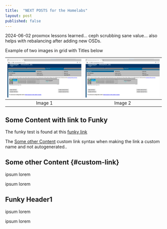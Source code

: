 ```yaml
---
title:  "NEXT POSTS for the Homelabs"
layout: post
published: false
---
```


2024-06-02 proxmox lessons learned... ceph scrubbing sane value... also helps with rebalancing after adding new OSDs.

Example of two images in grid with Titles below

| ![](/assets/images/hp-procurve-java-web-start-jnlp-webui-in-firefox.png) | ![](/assets/images/hp-procurve-java-web-start-jnlp-webui-in-firefox.png) |
|:--:|:--:|
| Image 1 | Image 2 |

## Some Content with link to Funky

The funky test is found at this [funky link](#funky-header1)

The [Some other Content](#custom-link) custom link syntax when making the link a custom name and not autogenerated..

## Some other Content {#custom-link}

ipsum lorem

ipsum lorem

## Funky Header1

ipsum lorem

ipsum lorem